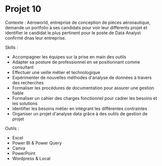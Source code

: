 # Projet 10

Contexte :
  Aéroworld, entreprise de conception de pièces aéronautique, demande un portfolio à ses candidats pour voir leur différents projet 
  et identifier le candidat le plus pertinent pour le poste de Data Analyst confirmé dnas leur entreprise.
  
Skills :
  - Accompagner les équipes sur la prise en main des outils
  - Adapter sa posture de professionnel en se positionnant comme consultant
  - Effectuer une veille métier et technologique
  - Expérimenter de nouvelles méthodes d'analyse de données à travers des recherches
  - Formaliser les procédures de documentation pour assurer une gestion fiable
  - Formaliser un cahier des charges fonctionnel pour cadrer les besoins et les solutions
  - Identifier les besoins métier en intégrant les différentes contraintes
  - Organiser un projet d'analyse data grâce à des outils de gestion de projet

Outils :
  - Excel
  - Power BI & Power Query
  - Canva
  - PowerPoint
  - Wordpress & Local
